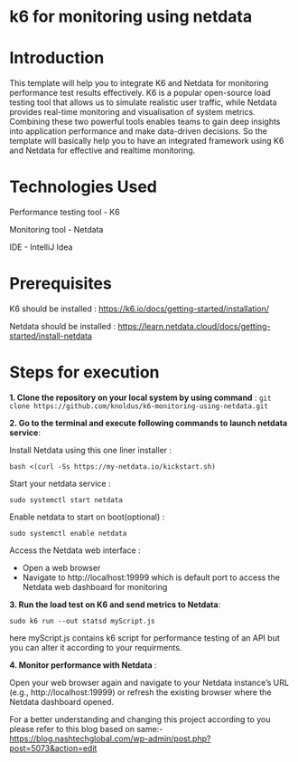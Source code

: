 # k6 for monitoring using netdata
# Introduction
This template will help you to integrate K6 and Netdata for monitoring performance test results effectively. K6 is a popular open-source load testing tool that allows us to simulate realistic user traffic, while Netdata provides real-time monitoring and visualisation of system metrics. Combining these two powerful tools enables teams to gain deep insights into application performance and make data-driven decisions. So the template will basically help you to have an integrated framework using K6 and Netdata for effective and realtime monitoring.

# Technologies Used
Performance testing tool - K6

Monitoring tool - Netdata

IDE - IntelliJ Idea

# Prerequisites
K6 should be installed : https://k6.io/docs/getting-started/installation/

Netdata should be installed : https://learn.netdata.cloud/docs/getting-started/install-netdata


# Steps for execution
**1. Clone the repository on your local system by using command** : `git clone https://github.com/knoldus/k6-monitoring-using-netdata.git`


**2. Go to the terminal and execute following commands to launch netdata service**:

Install Netdata using this one liner installer :

`bash <(curl -Ss https://my-netdata.io/kickstart.sh)`


Start your netdata service :

`sudo systemctl start netdata`


Enable netdata to start on boot(optional) :

`sudo systemctl enable netdata`


Access the Netdata web interface : 
* Open a web browser
* Navigate to http://localhost:19999 which is default port to access the Netdata web dashboard for monitoring


**3. Run the load test on K6 and send metrics to Netdata**:

`sudo k6 run --out statsd myScript.js`

here myScript.js contains k6 script for performance testing of an API but you can alter it according to your requirments.

**4. Monitor performance with Netdata** :

Open your web browser again and navigate to your Netdata instance’s URL (e.g., http://localhost:19999) or refresh the existing browser where the Netdata dashboard opened.



For a better understanding and changing this project according to you please refer to this blog based on same:-
https://blog.nashtechglobal.com/wp-admin/post.php?post=5073&action=edit
